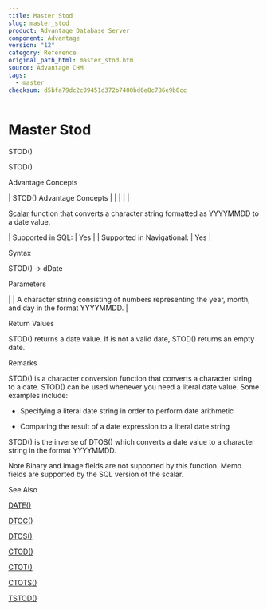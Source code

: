```yaml
---
title: Master Stod
slug: master_stod
product: Advantage Database Server
component: Advantage
version: "12"
category: Reference
original_path_html: master_stod.htm
source: Advantage CHM
tags:
  - master
checksum: d5bfa79dc2c09451d372b7400bd6e8c786e9b0cc
---
```


# Master Stod

STOD()

STOD()

Advantage Concepts

| STOD()  Advantage Concepts |  |  |  |  |

[Scalar](master_supported_scalar_functions.md) function that converts a character string formatted as YYYYMMDD to a date value.

| Supported in SQL: | Yes |
| Supported in Navigational: | Yes |

Syntax

STOD(<cDate>) -> dDate

Parameters

| <cDate> | A character string consisting of numbers representing the year, month, and day in the format YYYYMMDD. |

Return Values

STOD() returns a date value. If <cDate> is not a valid date, STOD() returns an empty date.

Remarks

STOD() is a character conversion function that converts a character string to a date. STOD() can be used whenever you need a literal date value. Some examples include:

- Specifying a literal date string in order to perform date arithmetic

- Comparing the result of a date expression to a literal date string

STOD() is the inverse of DTOS() which converts a date value to a character string in the format YYYYMMDD.

Note Binary and image fields are not supported by this function. Memo fields are supported by the SQL version of the scalar.

See Also

[DATE()](master_date.md)

[DTOC()](master_dtoc.md)

[DTOS()](master_dtos.md)

[CTOD()](master_ctod.md)

[CTOT()](master_ctot.md)

[CTOTS()](master_ctots.md)

[TSTOD()](master_tstod.md)
